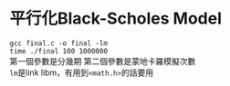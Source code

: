 平行化Black-Scholes Model
===
`gcc final.c -o final -lm`   
`time ./final 100 1000000`  
第一個參數是分幾期 第二個參數是蒙地卡羅模擬次數  
`lm`是link libm，有用到`<math.h>`的話要用  